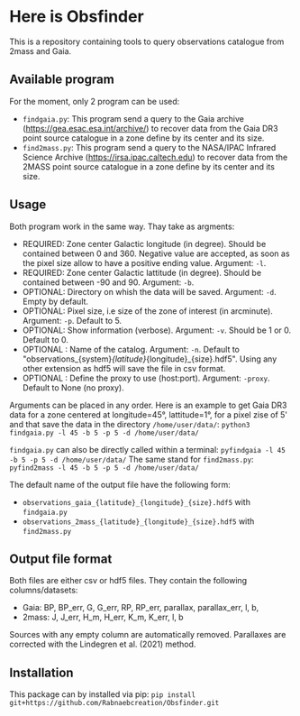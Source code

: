 # Here is Obsfinder
This is a repository containing tools to query observations catalogue from 2mass and Gaia.

## Available program
For the moment, only 2 program can be used:
- ```findgaia.py```: This program send a query to the Gaia archive (https://gea.esac.esa.int/archive/) to recover data from the Gaia DR3 point source catalogue in a zone define by its center and its size.
- ```find2mass.py```: This program send a query to the NASA/IPAC Infrared Science Archive (https://irsa.ipac.caltech.edu) to recover data from the 2MASS point source catalogue in a zone define by its center and its size.

## Usage
Both program work in the same way. Thay take as argments:
- REQUIRED: Zone center Galactic longitude (in degree). Should be contained between 0 and 360. Negative value are accepted, as soon as the pixel size allow to have a positive ending value. Argument: ```-l```. 
- REQUIRED: Zone center Galactic lattitude (in degree). Should be contained between -90 and 90. Argument: ```-b```.
- OPTIONAL: Directory on whish the data will be saved. Argument: ```-d```. Empty by default.
- OPTIONAL: Pixel size, i.e size of the zone of interest (in arcminute). Argument: ```-p```. Default to 5.
- OPTIONAL: Show information (verbose). Argument: ```-v```. Should be 1 or 0. Default to 0.
- OPTIONAL : Name of the catalog. Argument: ```-n```. Default to "observations_{system}_{latitude}_{longitude}_{size}.hdf5". Using any other extension as hdf5 will save the file in csv format.
- OPTIONAL : Define the proxy to use (host:port). Argument: ```-proxy```. Default to None (no proxy).

Arguments can be placed in any order. Here is an example to get Gaia DR3 data for a zone centered at longitude=45°, lattitude=1°, for a pixel zise of 5' and that save the data in the directory ```/home/user/data/```:
```python3 findgaia.py -l 45 -b 5 -p 5 -d /home/user/data/```

```findgaia.py``` can also be directly called within a terminal:
```pyfindgaia -l 45 -b 5 -p 5 -d /home/user/data/```
The same stand for ```find2mass.py```:
```pyfind2mass -l 45 -b 5 -p 5 -d /home/user/data/```

The default name of the output file have the following form:
- ```observations_gaia_{latitude}_{longitude}_{size}.hdf5``` with ```findgaia.py```
- ```observations_2mass_{latitude}_{longitude}_{size}.hdf5``` with ```find2mass.py```

## Output file format
Both files are either csv or hdf5 files. They contain the following columns/datasets:
- Gaia: BP, BP_err, G, G_err, RP, RP_err, parallax, parallax_err, l, b,
- 2mass: J, J_err, H_m, H_err, K_m, K_err, l, b
 
 Sources with any empty column are automatically removed. Parallaxes are corrected with the Lindegren et al. (2021) method.

## Installation
This package can by installed via pip:
```pip install git+https://github.com/Rabnaebcreation/Obsfinder.git```

